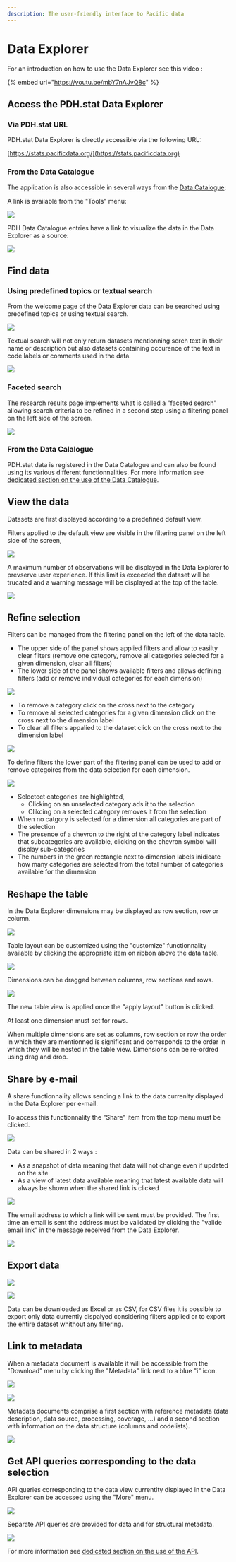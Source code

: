 ```yaml
---
description: The user-friendly interface to Pacific data
---
```


# Data Explorer

For an introduction on how to use the Data Explorer see this video :

{% embed url="https://youtu.be/mbY7nAJvQ8c" %}

## Access the PDH.stat Data Explorer

### Via PDH.stat URL

PDH.stat Data Explorer is directly accessible via the following URL:

[https://stats.pacificdata.org/](https://stats.pacificdata.org)

### From the Data Catalogue

The application is also accessible in several ways from the [Data Catalogue](../catalogue/):

A link is available from the "Tools" menu:

![](<../.gitbook/assets/image (27).png>)

PDH Data Catalogue entries have a link to visualize the data in the Data Explorer as a source:

![](<../.gitbook/assets/image (30).png>)

## Find data

### Using predefined topics or textual search

From the welcome page of the Data Explorer data can be searched using predefined topics or using textual search.

![](<../.gitbook/assets/image (31).png>)

Textual search will not only return datasets mentionning serch text in their name or description but also datasets containing occurence of the text in code labels or comments used in the data.

![](<../.gitbook/assets/image (32).png>)

### Faceted search

The research results page implements what is called a "faceted search" allowing search criteria to be refined in a second step using a filtering panel on the left side of the screen.

![](<../.gitbook/assets/image (33).png>)

### From the Data Calalogue

&#x20;PDH.stat data is registered in the Data Catalogue and can also be found using its various different functionnalities. For more information see [dedicated section on the use of the Data Catalogue](../catalogue/).

## View the data

Datasets are first displayed according to a predefined default view.

Filters applied to the default view are visible in the filtering panel on the left side of the screen,&#x20;

![](<../.gitbook/assets/image (35).png>)

A maximum number of observations will be displayed in the Data Explorer to prevserve user experience. If this limit is exceeded the dataset will be trucated and a warning message will be displayed at the top of the table.

![](<../.gitbook/assets/image (36).png>)

## Refine selection

Filters can be managed from the filtering panel on the left of the data table.&#x20;

* The upper side of the panel shows applied filters and allow to easilty clear filters (remove one category, remove all categories selected for a given dimension, clear all filters)
* The lower side of the panel shows available filters and allows defining filters (add or remove individual categories for each dimension)

![](<../.gitbook/assets/image (38).png>)

* To remove a category click on the cross next to the category&#x20;
* To remove all selected categories for a given dimension click on the cross next to the dimension label
* To clear all filters appalied to the dataset click on the cross next to the dimension label

![](<../.gitbook/assets/image (41).png>)

To define filters the lower part of the filtering panel can be used to add or remove categoires from the data selection for each dimension.

![](<../.gitbook/assets/image (42).png>)

* Selectect categories are highlighted,&#x20;
  * Clicking on an unselected category ads it to the selection
  * Clikcing on a selected category removes it from the selection
* When no catgory is selected for a dimension all categories are part of the selection
* The presence of a chevron to the right of the category label indicates that subcategories are available, clicking on the chevron symbol will display sub-categories
* The numbers in the green rectangle next to dimension labels inidicate how many categories are selected from the total number of categories available for the dimension

## Reshape the table

In the Data Explorer dimensions may be displayed as row section, row or column.

![](<../.gitbook/assets/image (43).png>)

Table layout can be customized using the "customize" functionnality available by clicking the appropriate item on ribbon above the data table.

![](<../.gitbook/assets/image (14).png>)

Dimensions can be dragged between columns, row sections and rows.

![](<../.gitbook/assets/image (44).png>)

The new table view is applied once the "apply layout" button is clicked.

At least one dimension must set for rows.

When multiple dimensions are set as columns, row section or row the order in which they are mentionned is significant and corresponds to the order in which they will be nested in the table view. Dimensions can be re-ordred using drag and drop.

## Share by e-mail

A share functionnality allows sending a link to the data currenlty displayed in the Data Explorer per e-mail.

To access this functionnality the "Share" item from the top menu must be clicked.

![](<../.gitbook/assets/image (15).png>)

Data can be shared in 2 ways :

* As a snapshot of data meaning that data will not change even if updated on the site
* As a view of latest data available meaning that latest available data will always be shown when the shared link is clicked

![](<../.gitbook/assets/image (25).png>)

The email address to which a link will be sent must be provided. The first time an email is sent the address must be validated by clicking the "valide email link" in the message received from the Data Explorer.

![](<../.gitbook/assets/image (26).png>)

## Export data

![](<../.gitbook/assets/image (16).png>)

![](<../.gitbook/assets/image (22).png>)

Data can be downloaded as Excel or as CSV, for CSV files it is possible to export only data currently dispalyed considering filters applied or to export the entire dataset whithout any filtering.

## Link to metadata

When a metadata document is available it will be accessible from the "Download" menu by clicking the "Metadata" link next to a blue "i" icon.

![](<../.gitbook/assets/image (16).png>)

![](<../.gitbook/assets/image (21).png>)

Metadata documents comprise a first section with reference metadata (data description, data source, processing, coverage, ...) and a second section with information on the data structure (columns and codelists).

![](<../.gitbook/assets/image (20).png>)

## Get API queries corresponding to the data selection

API queries corresponding to the data view currentlty displayed in the Data Explorer can be accessed using the "More" menu.

![](<../.gitbook/assets/image (18).png>)

Separate API queries are provided for data and for structural metadata.

![](<../.gitbook/assets/image (23).png>)

For more information see [dedicated section on the use of the API](api/).
